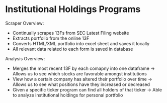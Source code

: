 # Institutional Holdings Programs

Scraper Overview: </br>
- Continually scrapes 13Fs from SEC Latest Filing website
- Extracts portfolio from the online 13F
- Converts HTML/XML portfolio into excel sheet and saves it locally
- All relevant data related to each form is saved in database

Analysis Overview:
- Merges the most recent 13F by each comapny into one dataframe -> Allows us to see which stocks are favorable amongst institutions
- View how a certain company has altered their portfolio over time -> Allows us to see what positions have they increased or decreased
- Given a specific ticker program can find all holders of that ticker -> Able to analyze institutional holdings for personal portfolio
